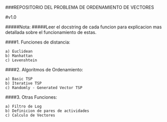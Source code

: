 ###REPOSITORIO DEL PROBLEMA DE ORDENAMIENTO DE VECTORES

#v1.0

#####Nota:
#####Leer el docstring de cada funcion para explicacion mas detallada sobre el funcionamiento de estas. 


####1. Funciones de distancia:

    a) Euclidean
    b) Manhattan
    c) Levenshtein

####2. Algoritmos de Ordenamiento:

    a) Basic TSP
    b) Iterative TSP
    c) Randomly - Generated Vector TSP

####3. Otras Funciones:

    a) Filtro de Log
    b) Definicion de pares de actividades
    c) Calculo de Vectores